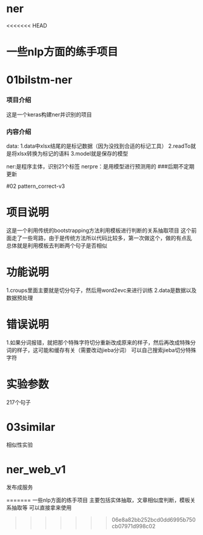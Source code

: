 # ner
<<<<<<< HEAD
# 一些nlp方面的练手项目

# 01bilstm-ner
### 项目介绍
这是一个keras构建ner并识别的项目
### 内容介绍
data:
1.data中xlsx结尾的是标记数据（因为没找到合适的标记工具）
2.readTo就是将xlsx转换为标记的语料
3.model就是保存的模型

ner:是程序主体，识别21个标签
nerpre：是用模型进行预测用的
###后期不定期更新

#02 pattern_correct-v3
# 项目说明
这是一个利用传统的bootstrapping方法利用模板进行判断的关系抽取项目
这个前面走了一些弯路，由于是传统方法所以代码比较多，第一次做这个，做的有点乱
总体就是利用模板去判断两个句子是否相似
# 功能说明
1.croups里面主要就是切分句子，然后用word2evc来进行训练
2.data是数据以及数据预处理
# 错误说明
1.如果分词报错，就把那个特殊字符切分重新改成原来的样子，然后再改成特殊分词的样子，这可能和缓存有关（需要改动jieba分词）
可以自己搜索jieba切分特殊字符
# 实验参数
217个句子

# 03similar
相似性实验

# ner_web_v1
发布成服务











=======
一些nlp方面的练手项目
主要包括实体抽取，文章相似度判断，模板关系抽取等
可以直接拿来使用
>>>>>>> 06e8a82bb252bcd0dd6995b750cb07971d998c02

